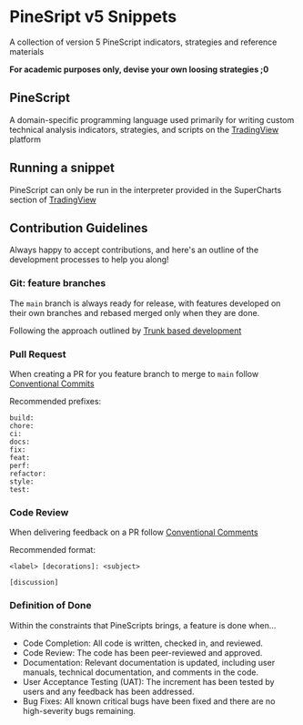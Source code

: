 # PineSript v5 Snippets
A collection of version 5 PineScript indicators, strategies and reference materials

**For academic purposes only, devise your own loosing strategies ;0**

## PineScript
A domain-specific programming language used primarily for writing custom technical analysis indicators, strategies, and scripts on the [TradingView](https://www.tradingview.com/) platform

## Running a snippet
PineScript can only be run in the interpreter provided in the SuperCharts section of [TradingView](https://www.tradingview.com/)


## Contribution Guidelines
Always happy to accept contributions, and here's an outline of the development processes to help you along!

### Git: feature branches
The `main` branch is always ready for release, with features developed on their own branches and rebased merged only when they are done.

Following the approach outlined by [Trunk based development](https://trunkbaseddevelopment.com/)


### Pull Request
When creating a PR for you feature branch to merge to `main` follow [Conventional Commits](https://www.conventionalcommits.org/en/v1.0.0/)

Recommended prefixes:
```text 
build:
chore:
ci:
docs:
fix:
feat:
perf:
refactor:
style:
test:
```


### Code Review
When delivering feedback on a PR follow [Conventional Comments](https://conventionalcomments.org/)

Recommended format:
```text 
<label> [decorations]: <subject>

[discussion]
```

### Definition of Done
Within the constraints that PineScripts brings, a feature is done when...

- Code Completion: All code is written, checked in, and reviewed.
- Code Review: The code has been peer-reviewed and approved.
- Documentation: Relevant documentation is updated, including user manuals, technical documentation, and comments in the code.
- User Acceptance Testing (UAT): The increment has been tested by users and any feedback has been addressed.
- Bug Fixes: All known critical bugs have been fixed and there are no high-severity bugs remaining.

